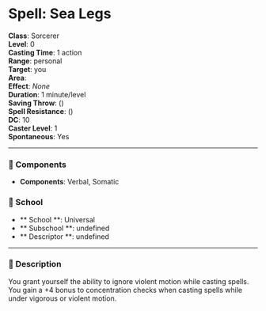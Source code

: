 
# Spell: Sea Legs
**Class**: Sorcerer  
**Level**: 0  
**Casting Time**: 1 action  
**Range**: personal  
**Target**: you  
**Area**:   
**Effect**: _None_  
**Duration**: 1 minute/level  
**Saving Throw**:  ()  
**Spell Resistance**:  ()  
**DC**: 10  
**Caster Level**: 1  
**Spontaneous**: Yes

---

### 🔮 Components
- **Components**: Verbal, Somatic

### 🏫 School
- ** School **: Universal
- ** Subschool **: undefined
- ** Descriptor **: undefined
---

### 📜 Description
You grant yourself the ability to ignore violent motion while casting spells. You gain a +4 bonus to concentration checks when casting spells while under vigorous or violent motion.
